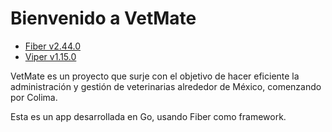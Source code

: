 # Bienvenido a VetMate

* [Fiber v2.44.0](https://docs.gofiber.io)
* [Viper v1.15.0](https://github.com/spf13/viper)

VetMate es un proyecto que surje con el objetivo de hacer eficiente la administración y gestión de veterinarias alrededor de México, comenzando por Colima.

Esta es un app desarrollada en Go, usando Fiber como framework.
